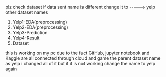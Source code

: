plz check dataset if data sent name is different change it to -----> yelp
other dataset names 
1) Yelp1-EDA(preprocessing)
2) Yelp2-EDA(preprocessing)
3) Yelp3-Prediction
4) Yelp4-Result
5) Dataset

this is working on my pc due to the fact GitHub, jupyter notebook and Kaggle are all connected through cloud and game the parent dataset name as yelp
i changed all of it but if it is not working change the name to yelp again 
